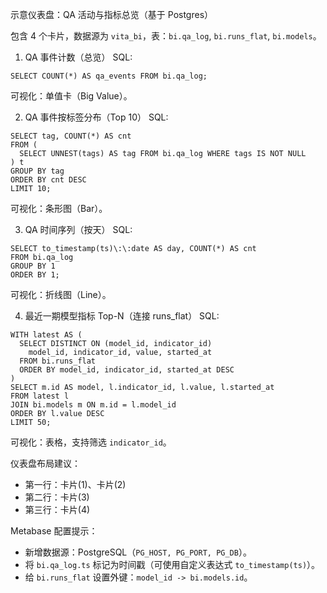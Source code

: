 示意仪表盘：QA 活动与指标总览（基于 Postgres）

包含 4 个卡片，数据源为 `vita_bi`，表：`bi.qa_log`, `bi.runs_flat`, `bi.models`。

1) QA 事件计数（总览）
SQL:
```
SELECT COUNT(*) AS qa_events FROM bi.qa_log;
```
可视化：单值卡（Big Value）。

2) QA 事件按标签分布（Top 10）
SQL:
```
SELECT tag, COUNT(*) AS cnt
FROM (
  SELECT UNNEST(tags) AS tag FROM bi.qa_log WHERE tags IS NOT NULL
) t
GROUP BY tag
ORDER BY cnt DESC
LIMIT 10;
```
可视化：条形图（Bar）。

3) QA 时间序列（按天）
SQL:
```
SELECT to_timestamp(ts)\:\:date AS day, COUNT(*) AS cnt
FROM bi.qa_log
GROUP BY 1
ORDER BY 1;
```
可视化：折线图（Line）。

4) 最近一期模型指标 Top-N（连接 runs_flat）
SQL:
```
WITH latest AS (
  SELECT DISTINCT ON (model_id, indicator_id)
    model_id, indicator_id, value, started_at
  FROM bi.runs_flat
  ORDER BY model_id, indicator_id, started_at DESC
)
SELECT m.id AS model, l.indicator_id, l.value, l.started_at
FROM latest l
JOIN bi.models m ON m.id = l.model_id
ORDER BY l.value DESC
LIMIT 50;
```
可视化：表格，支持筛选 `indicator_id`。

仪表盘布局建议：
- 第一行：卡片(1)、卡片(2)
- 第二行：卡片(3)
- 第三行：卡片(4)

Metabase 配置提示：
- 新增数据源：PostgreSQL（`PG_HOST, PG_PORT, PG_DB`）。
- 将 `bi.qa_log.ts` 标记为时间戳（可使用自定义表达式 `to_timestamp(ts)`）。
- 给 `bi.runs_flat` 设置外键：`model_id -> bi.models.id`。

